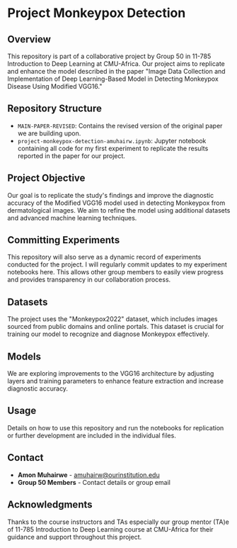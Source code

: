 # Project Monkeypox Detection

## Overview
This repository is part of a collaborative project by Group 50 in 11-785 Introduction to Deep Learning at CMU-Africa. Our project aims to replicate and enhance the model described in the paper "Image Data Collection and Implementation of Deep Learning-Based Model in Detecting Monkeypox Disease Using Modified VGG16."

## Repository Structure
- `MAIN-PAPER-REVISED`: Contains the revised version of the original paper we are building upon.
- `project-monkeypox-detection-amuhairw.ipynb`: Jupyter notebook containing all code for my first experiment to replicate the results reported in the paper for our project.

## Project Objective
Our goal is to replicate the study's findings and improve the diagnostic accuracy of the Modified VGG16 model used in detecting Monkeypox from dermatological images. We aim to refine the model using additional datasets and advanced machine learning techniques.

## Committing Experiments
This repository will also serve as a dynamic record of experiments conducted for the project. I will regularly commit updates to my experiment notebooks here. This allows other group members to easily view progress and provides transparency in our collaboration process.

## Datasets
The project uses the "Monkeypox2022" dataset, which includes images sourced from public domains and online portals. This dataset is crucial for training our model to recognize and diagnose Monkeypox effectively.

## Models
We are exploring improvements to the VGG16 architecture by adjusting layers and training parameters to enhance feature extraction and increase diagnostic accuracy.

## Usage
Details on how to use this repository and run the notebooks for replication or further development are included in the individual files.


## Contact
- **Amon Muhairwe** - amuhairw@ourinstitution.edu
- **Group 50 Members** - Contact details or group email

## Acknowledgments
Thanks to the course instructors and TAs especially our group mentor (TA)e of 11-785 Introduction to Deep Learning course at CMU-Africa for their guidance and support throughout this project.
